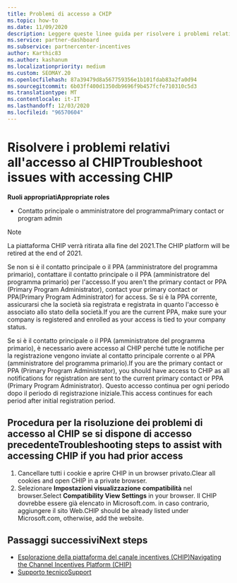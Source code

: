 ```yaml
---
title: Problemi di accesso a CHIP
ms.topic: how-to
ms.date: 11/09/2020
description: Leggere queste linee guida per risolvere i problemi relativi all'uso dello strumento Channel incentives Platform (CHIP).
ms.service: partner-dashboard
ms.subservice: partnercenter-incentives
author: Karthic83
ms.author: kashanum
ms.localizationpriority: medium
ms.custom: SEOMAY.20
ms.openlocfilehash: 87a39479d8a567759356e1b101fdab83a2fa0d94
ms.sourcegitcommit: 6b03ff400d1350db9696f9b457fcfe710310c5d3
ms.translationtype: MT
ms.contentlocale: it-IT
ms.lasthandoff: 12/03/2020
ms.locfileid: "96570604"
---
```

# <a name="troubleshoot-issues-with-accessing-chip"></a><span data-ttu-id="e9cef-103">Risolvere i problemi relativi all'accesso al CHIP</span><span class="sxs-lookup"><span data-stu-id="e9cef-103">Troubleshoot issues with accessing CHIP</span></span>

<span data-ttu-id="e9cef-104">**Ruoli appropriati**</span><span class="sxs-lookup"><span data-stu-id="e9cef-104">**Appropriate roles**</span></span>

- <span data-ttu-id="e9cef-105">Contatto principale o amministratore del programma</span><span class="sxs-lookup"><span data-stu-id="e9cef-105">Primary contact or program admin</span></span>

>[!NOTE]
><span data-ttu-id="e9cef-106">La piattaforma CHIP verrà ritirata alla fine del 2021.</span><span class="sxs-lookup"><span data-stu-id="e9cef-106">The CHIP platform will be retired at the end of 2021.</span></span>

<span data-ttu-id="e9cef-107">Se non si è il contatto principale o il PPA (amministratore del programma primario), contattare il contatto principale o il PPA (amministratore del programma primario) per l'accesso.</span><span class="sxs-lookup"><span data-stu-id="e9cef-107">If you aren't the primary contact or PPA (Primary Program Administrator), contact your primary contact or PPA(Primary Program Administrator) for access.</span></span> <span data-ttu-id="e9cef-108">Se si è la PPA corrente, assicurarsi che la società sia registrata e registrata in quanto l'accesso è associato allo stato della società.</span><span class="sxs-lookup"><span data-stu-id="e9cef-108">If you are the current PPA, make sure your company is registered and enrolled as your access is tied to your company status.</span></span>

<span data-ttu-id="e9cef-109">Se si è il contatto principale o il PPA (amministratore del programma primario), è necessario avere accesso al CHIP perché tutte le notifiche per la registrazione vengono inviate al contatto principale corrente o al PPA (amministratore del programma primario).</span><span class="sxs-lookup"><span data-stu-id="e9cef-109">If you are the primary contact or PPA (Primary Program Administrator), you should have access to CHIP as all notifications for registration are sent to the current primary contact or PPA (Primary Program Administrator).</span></span> <span data-ttu-id="e9cef-110">Questo accesso continua per ogni periodo dopo il periodo di registrazione iniziale.</span><span class="sxs-lookup"><span data-stu-id="e9cef-110">This access continues for each period after initial registration period.</span></span>

## <a name="troubleshooting-steps-to-assist-with-accessing-chip-if-you-had-prior-access"></a><span data-ttu-id="e9cef-111">Procedura per la risoluzione dei problemi di accesso al CHIP se si dispone di accesso precedente</span><span class="sxs-lookup"><span data-stu-id="e9cef-111">Troubleshooting steps to assist with accessing CHIP if you had prior access</span></span>

1. <span data-ttu-id="e9cef-112">Cancellare tutti i cookie e aprire CHIP in un browser privato.</span><span class="sxs-lookup"><span data-stu-id="e9cef-112">Clear all cookies and open CHIP in a private browser.</span></span>
1. <span data-ttu-id="e9cef-113">Selezionare **Impostazioni visualizzazione compatibilità** nel browser.</span><span class="sxs-lookup"><span data-stu-id="e9cef-113">Select **Compatibility View Settings** in your browser.</span></span> <span data-ttu-id="e9cef-114">Il CHIP dovrebbe essere già elencato in Microsoft.com. in caso contrario, aggiungere il sito Web.</span><span class="sxs-lookup"><span data-stu-id="e9cef-114">CHIP should be already listed under Microsoft.com, otherwise, add the website.</span></span>

## <a name="next-steps"></a><span data-ttu-id="e9cef-115">Passaggi successivi</span><span class="sxs-lookup"><span data-stu-id="e9cef-115">Next steps</span></span>

- [<span data-ttu-id="e9cef-116">Esplorazione della piattaforma del canale incentives (CHIP)</span><span class="sxs-lookup"><span data-stu-id="e9cef-116">Navigating the Channel Incentives Platform (CHIP)</span></span>](chip-intro.md)
- [<span data-ttu-id="e9cef-117">Supporto tecnico</span><span class="sxs-lookup"><span data-stu-id="e9cef-117">Support</span></span>](report-problems-with-partner-center.md)